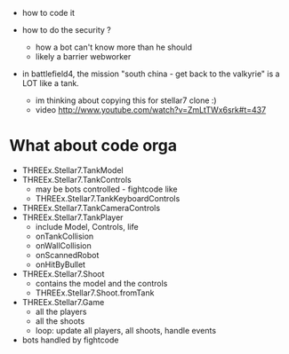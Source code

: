* how to code it
* how to do the security ?
  * how a bot can't know more than he should
  * likely a barrier webworker

* in battlefield4, the mission "south china - get back to the valkyrie" is a LOT like a tank.
  * im thinking about copying this for stellar7 clone :)
  * video http://www.youtube.com/watch?v=ZmLtTWx6srk#t=437

What about code orga
====================
* THREEx.Stellar7.TankModel
* THREEx.Stellar7.TankControls
  * may be bots controlled - fightcode like
  * THREEx.Stellar7.TankKeyboardControls
* THREEx.Stellar7.TankCameraControls
* THREEx.Stellar7.TankPlayer
  * include Model, Controls, life
  * onTankCollision
  * onWallCollision
  * onScannedRobot
  * onHitByBullet
* THREEx.Stellar7.Shoot
  * contains the model and the controls
  * THREEx.Stellar7.Shoot.fromTank
* THREEx.Stellar7.Game
  * all the players
  * all the shoots
  * loop: update all players, all shoots, handle events
* bots handled by fightcode 
